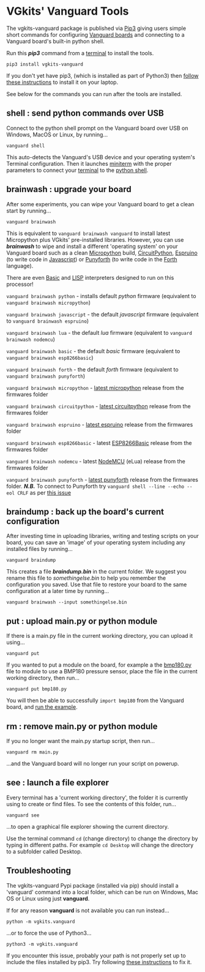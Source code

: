 # VGkits' Vanguard Tools

The vgkits-vanguard package is published via [Pip3](https://vgkits.org/blog/what-is-pip3/) giving users simple short commands for configuring [Vanguard boards](https://vgkits.org/blog/projects/vanguard/) and connecting to a Vanguard board's built-in python shell.

Run this ***pip3*** command from a [terminal](https://vgkits.org/blog/what-is-a-terminal/) to install the tools.

    pip3 install vgkits-vanguard

If you don't yet have pip3, (which is installed as part of Python3) then [follow these instructions](https://vgkits.org/blog/pip3-howto/) to install it on your laptop.

See below for the commands you can run after the tools are installed.

## shell : send python commands over USB

Connect to the python shell prompt on the Vanguard board over USB on Windows, MacOS or Linux, by running...

    vanguard shell

This auto-detects the Vanguard's USB device and your operating system's Terminal configuration. Then it launches [miniterm](http://pyserial.readthedocs.io/en/latest/tools.html#module-serial.tools.miniterm) with the proper parameters to connect your [terminal](https://vgkits.org/blog/what-is-a-terminal/) to the [python
shell](https://vgkits.org/blog/what-is-the-python-shell/).

## brainwash : upgrade your board

After some experiments, you can wipe your Vanguard board to get a clean start by running...

    vanguard brainwash

This is equivalent to `vanguard brainwash vanguard` to install latest Micropython plus VGkits' pre-installed libraries. However, you can use ***brainwash*** to wipe and install a different 'operating system' on your Vanguard board such as a clean [Micropython](https://micropython.org/download#esp8266) build, [CircuitPython](https://github.com/adafruit/circuitpython), [Espruino](http://www.espruino.com/EspruinoESP8266) (to write code in [Javascript](https://en.wikipedia.org/wiki/JavaScript)) or [Punyforth](https://github.com/zeroflag/punyforth) (to write code in the [Forth](https://en.wikipedia.org/wiki/Forth_(programming_language)) language). 

There are even [Basic](https://www.esp8266basic.com/) and [LISP](http://www.ulisp.com/show?21T5) interpreters designed to run on this processor!


`vanguard brainwash python` - installs default *python* firmware (equivalent to `vanguard brainwash micropython`)

`vanguard brainwash javascript` - the default *javascript* firmware (equivalent to `vanguard brainwash espruino`)

`vanguard brainwash lua` - the default *lua* firmware (equivalent to `vanguard brainwash nodemcu`)

`vanguard brainwash basic` - the default *basic* firmware (equivalent to `vanguard brainwash esp8266basic`)

`vanguard brainwash forth` - the default *forth* firmware (equivalent to `vanguard brainwash punyforth`) 

`vanguard brainwash micropython` - [latest micropython](https://micropython.org/download#esp8266) release from the firmwares folder

`vanguard brainwash circuitpython` - [latest circuitpython](https://github.com/adafruit/circuitpython/releases/latest) release from the firmwares folder

`vanguard brainwash espruino` - [latest espruino](https://www.espruino.com/binaries/) release from the firmwares folder

`vanguard brainwash esp8266basic` - latest [ESP8266Basic](https://www.esp8266basic.com/) release from the firmwares folder

`vanguard brainwash nodemcu` - latest [NodeMCU](https://github.com/nodemcu/nodemcu-firmware) (eLua) release from the firmwares folder

`vanguard brainwash punyforth` - [latest punyforth](https://github.com/zeroflag/punyforth/tree/master/arch/esp8266/bin) release from the firmwares folder. ***N.B.*** To connect to Punyforth try `vanguard shell --line --echo --eol CRLF` as per [this issue](https://github.com/zeroflag/punyforth/issues/41)

## braindump : back up the board's current configuration

After investing time in uploading libraries, writing and testing scripts on your board, you can save an 'image' of your operating system including any installed files by running...

```
vanguard braindump
```

This creates a file ***braindump.bin*** in the current folder. We suggest you rename this file to *somethingelse.bin* to help you remember the configuration you saved. Use that file to restore your board to the same configuration at a later time by running...

```
vanguard brainwash --input somethingelse.bin
```

## put : upload main.py or python module

If there is a main.py file in the current working directory, you can upload it using...

```
vanguard put
```

If you wanted to put a module on the board, for example a the [bmp180.py](https://github.com/cefn/micropython-bmp180/blob/master/bmp180.py) file to module to use a BMP180 pressure sensor, place the file in the current working directory, then run...

```
vanguard put bmp180.py
```

You will then be able to successfully `import bmp180` from the Vanguard board, and [run the example](https://github.com/cefn/micropython-bmp180/blob/master/README.md).


## rm : remove main.py or python module

If you no longer want the main.py startup script, then run...

```
vanguard rm main.py
```

...and the Vanguard board will no longer run your script on powerup.

## see : launch a file explorer

Every terminal has a 'current working directory', the folder it is currently using to create or find files. To see the contents of this folder, run...

```
vanguard see
```

...to open a graphical file explorer showing the current directory.

Use the terminal command `cd` (change directory) to change the directory by typing in different paths. For example `cd Desktop` will change the directory to a subfolder called Desktop.


## Troubleshooting

The vgkits-vanguard Pypi package (installed via pip) should install a 'vanguard' command into a local folder, which can be run on Windows, Mac OS or Linux using just **vanguard**.

If for any reason **vanguard** is not available you can run instead...

    python -m vgkits.vanguard

...or to force the use of Python3...

    python3 -m vgkits.vanguard
    
If you encounter this issue, probably your path is not properly set up to include the files installed by pip3. Try following [these instructions](https://vgkits.org/blog/pip3-config-howto/) to fix it.
